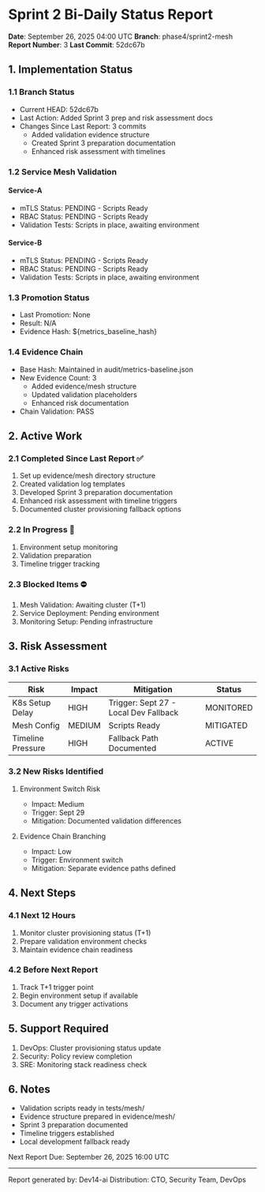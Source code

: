 # Sprint 2 Bi-Daily Status Report
**Date**: September 26, 2025 04:00 UTC
**Branch**: phase4/sprint2-mesh
**Report Number**: 3
**Last Commit**: 52dc67b

## 1. Implementation Status

### 1.1 Branch Status
- Current HEAD: 52dc67b
- Last Action: Added Sprint 3 prep and risk assessment docs
- Changes Since Last Report: 3 commits
  - Added validation evidence structure
  - Created Sprint 3 preparation documentation
  - Enhanced risk assessment with timelines

### 1.2 Service Mesh Validation
#### Service-A
- mTLS Status: PENDING - Scripts Ready
- RBAC Status: PENDING - Scripts Ready
- Validation Tests: Scripts in place, awaiting environment

#### Service-B
- mTLS Status: PENDING - Scripts Ready
- RBAC Status: PENDING - Scripts Ready
- Validation Tests: Scripts in place, awaiting environment

### 1.3 Promotion Status
- Last Promotion: None
- Result: N/A
- Evidence Hash: ${metrics_baseline_hash}

### 1.4 Evidence Chain
- Base Hash: Maintained in audit/metrics-baseline.json
- New Evidence Count: 3
  - Added evidence/mesh structure
  - Updated validation placeholders
  - Enhanced risk documentation
- Chain Validation: PASS

## 2. Active Work

### 2.1 Completed Since Last Report ✅
1. Set up evidence/mesh directory structure
2. Created validation log templates
3. Developed Sprint 3 preparation documentation
4. Enhanced risk assessment with timeline triggers
5. Documented cluster provisioning fallback options

### 2.2 In Progress 🔄
1. Environment setup monitoring
2. Validation preparation
3. Timeline trigger tracking

### 2.3 Blocked Items ⛔
1. Mesh Validation: Awaiting cluster (T+1)
2. Service Deployment: Pending environment
3. Monitoring Setup: Pending infrastructure

## 3. Risk Assessment

### 3.1 Active Risks
| Risk | Impact | Mitigation | Status |
|------|---------|------------|---------|
| K8s Setup Delay | HIGH | Trigger: Sept 27 - Local Dev Fallback | MONITORED |
| Mesh Config | MEDIUM | Scripts Ready | MITIGATED |
| Timeline Pressure | HIGH | Fallback Path Documented | ACTIVE |

### 3.2 New Risks Identified
1. Environment Switch Risk
   - Impact: Medium
   - Trigger: Sept 29
   - Mitigation: Documented validation differences

2. Evidence Chain Branching
   - Impact: Low
   - Trigger: Environment switch
   - Mitigation: Separate evidence paths defined

## 4. Next Steps

### 4.1 Next 12 Hours
1. Monitor cluster provisioning status (T+1)
2. Prepare validation environment checks
3. Maintain evidence chain readiness

### 4.2 Before Next Report
1. Track T+1 trigger point
2. Begin environment setup if available
3. Document any trigger activations

## 5. Support Required
1. DevOps: Cluster provisioning status update
2. Security: Policy review completion
3. SRE: Monitoring stack readiness check

## 6. Notes
- Validation scripts ready in tests/mesh/
- Evidence structure prepared in evidence/mesh/
- Sprint 3 preparation documented
- Timeline triggers established
- Local development fallback ready

Next Report Due: September 26, 2025 16:00 UTC

---
Report generated by: Dev14-ai
Distribution: CTO, Security Team, DevOps